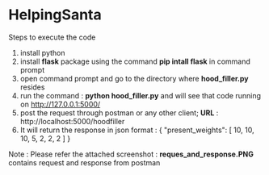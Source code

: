 # HelpingSanta

Steps to execute the code
  1. install python
  2. install <b>flask</b> package using the command <b>pip intall flask</b> in command prompt
  3. open command prompt and go to the directory where <b>hood_filler.py</b> resides
  4. run the command : <b>python hood_filler.py</b> and will see that code running on http://127.0.0.1:5000/
  5. post the request through postman or any other client; <b>URL</b> : http://localhost:5000/hoodfiller
  6. It will return the response in json format : {
    "present_weights": [
        10,
        10,
        10,
        5,
        2,
        2,
        2
    ]
}
 
 Note : Please refer the attached screenshot : <b>reques_and_response.PNG</b> contains request and response from postman

